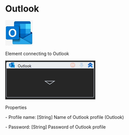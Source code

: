 # Outlook

![](../../../.gitbook/assets/0.jpeg)

Element connecting to Outlook

![](<../../../.gitbook/assets/1 (73).png>)

Properties

&#x20;\- Profile name: \[String] Name of Outlook profile (Outlook)

&#x20;\- Password: \[String] Password of Outlook profile
